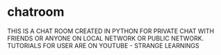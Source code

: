 # chatroom
THIS IS A CHAT  ROOM CREATED IN PYTHON FOR PRIVATE CHAT WITH FRIENDS OR ANYONE ON LOCAL NETWORK OR PUBLIC NETWORK. TUTORIALS FOR USER ARE ON YOUTUBE - STRANGE LEARNINGS

